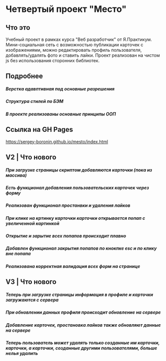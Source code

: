 # Четвертый проект "Место"

## Что это
Учебный проект в рамках курса "Веб разработчик" от Я.Практикум. 
Мини-социальная сеть с возможностью публикации карточек с изображениями, можно редактировать профиль пользователя, добавлять/удалять фото и ставить лайки. 
Проект реализован на чистом js без использования сторонних библиотек.


## Подробнее
##### Верстка адавптивная под основные разрешения
##### Структура стилей по БЭМ
##### В проекте реализованы основные принципы ООП

## Ссылка на GH Pages
https://sergey-boronin.github.io/mesto/index.html

## V2 | Что нового
##### При загрузке страницы скриптом добавляются карточки (пока из массива)
##### Есть функционал добавления пользовательских карточек через форму
##### Реализован функционал простанвки и удаления лайков
##### При клике на кртинку карточки карточки открывается попап с увеличенной картинкой
##### Открытие и зарытие всех попапов происходит плавно
##### Добавлен функционал закрытия попапов по кнокпке esc и по клику вне попапа
##### Реализована корректная валидация всех форм на странице

## V3 | Что нового
##### Теперь при загрузке страницы информация в профиле и карточки загружаются с сервера
##### При обновлении данных профиля происходит обновление на сервере
##### Добавление карточек, простановка лайков также обновляют данные на сервере
##### Теперь пользователь может удалять только созданные им карточки, карточки, а карточки, созданные другими пользователями, больше нелья удалить
